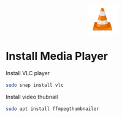 <p align="center">
  <img src="../image/vlc-logo.png" />
</p>

# Install Media Player

Install VLC player
```bash
sudo snap install vlc
```

Install video thubnail
```bash
sudo apt install ffmpegthumbnailer
```

